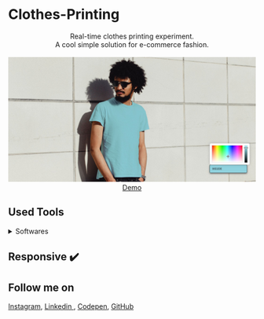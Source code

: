 # Clothes-Printing
<p align="center">
Real-time clothes printing experiment.<br>
A cool simple solution for e-commerce fashion.
<br>
<br>        
<a href="https://houssemlachtar.github.io/Clothes-Printing/">
        <img alt="Thumbnail" src="Thumbnail.jpg" />
    </a>
<br>
<a href="https://houssemlachtar.github.io/Clothes-Printing/">
        Demo
    </a>
</p>

## Used Tools


<details>
  <summary>Softwares</summary>
  

1. [Adobe Illustrator](https://www.adobe.com): to sketch clothes and generate svg paths.        

</details>


## Responsive ✔️


## Follow me on

[Instagram](https://www.instagram.com/houssem_lachtar/), [Linkedin ](https://www.linkedin.com/in/houssem-lachtar/), [Codepen](https://codepen.io/houssem-lachtar), [GitHub](https://github.com/houssemlachtar)
